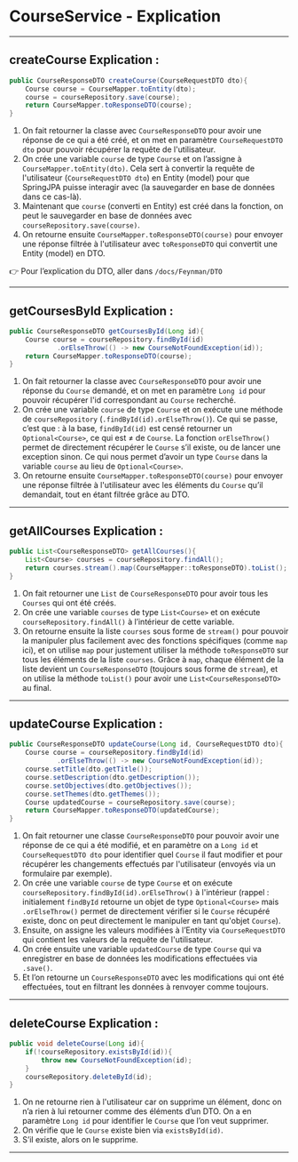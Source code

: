 
# CourseService - Explication

---

## createCourse Explication :

```java
public CourseResponseDTO createCourse(CourseRequestDTO dto){
    Course course = CourseMapper.toEntity(dto);
    course = courseRepository.save(course);
    return CourseMapper.toResponseDTO(course);
}
```

1. On fait retourner la classe avec `CourseResponseDTO` pour avoir une réponse de ce qui a été créé, et on met en paramètre `CourseRequestDTO dto` pour pouvoir récupérer la requête de l'utilisateur.
2. On crée une variable `course` de type `Course` et on l’assigne à `CourseMapper.toEntity(dto)`. Cela sert à convertir la requête de l'utilisateur (`CourseRequestDTO dto`) en Entity (model) pour que SpringJPA puisse interagir avec (la sauvegarder en base de données dans ce cas-là).
3. Maintenant que `course` (converti en Entity) est créé dans la fonction, on peut le sauvegarder en base de données avec `courseRepository.save(course)`.
4. On retourne ensuite `CourseMapper.toResponseDTO(course)` pour envoyer une réponse filtrée à l'utilisateur avec `toResponseDTO` qui convertit une Entity (model) en DTO.

👉 Pour l’explication du DTO, aller dans `/docs/Feynman/DTO`

---

## getCoursesById Explication :

```java
public CourseResponseDTO getCoursesById(Long id){
    Course course = courseRepository.findById(id)
            .orElseThrow(() -> new CourseNotFoundException(id));
    return CourseMapper.toResponseDTO(course);
}
```

1. On fait retourner la classe avec `CourseResponseDTO` pour avoir une réponse du `Course` demandé, et on met en paramètre `Long id` pour pouvoir récupérer l'id correspondant au `Course` recherché.
2. On crée une variable `course` de type `Course` et on exécute une méthode de `courseRepository` (`.findById(id).orElseThrow()`). Ce qui se passe, c’est que : à la base, `findById(id)` est censé retourner un `Optional<Course>`, ce qui est ≠ de `Course`. La fonction `orElseThrow()` permet de directement récupérer le `Course` s’il existe, ou de lancer une exception sinon. Ce qui nous permet d’avoir un type `Course` dans la variable `course` au lieu de `Optional<Course>`.
3. On retourne ensuite `CourseMapper.toResponseDTO(course)` pour envoyer une réponse filtrée à l'utilisateur avec les éléments du `Course` qu’il demandait, tout en étant filtrée grâce au DTO.

---

## getAllCourses Explication :

```java
public List<CourseResponseDTO> getAllCourses(){
    List<Course> courses = courseRepository.findAll();
    return courses.stream().map(CourseMapper::toResponseDTO).toList();
}
```

1. On fait retourner une `List` de `CourseResponseDTO` pour avoir tous les `Courses` qui ont été créés.
2. On crée une variable `courses` de type `List<Course>` et on exécute `courseRepository.findAll()` à l’intérieur de cette variable.
3. On retourne ensuite la liste `courses` sous forme de `stream()` pour pouvoir la manipuler plus facilement avec des fonctions spécifiques (comme `map` ici), et on utilise `map` pour justement utiliser la méthode `toResponseDTO` sur tous les éléments de la liste `courses`. Grâce à `map`, chaque élément de la liste devient un `CourseResponseDTO` (toujours sous forme de `stream`), et on utilise la méthode `toList()` pour avoir une `List<CourseResponseDTO>` au final.

---

## updateCourse Explication :

```java
public CourseResponseDTO updateCourse(Long id, CourseRequestDTO dto){
    Course course = courseRepository.findById(id)
            .orElseThrow(() -> new CourseNotFoundException(id));
    course.setTitle(dto.getTitle());
    course.setDescription(dto.getDescription());
    course.setObjectives(dto.getObjectives());
    course.setThemes(dto.getThemes());
    Course updatedCourse = courseRepository.save(course);
    return CourseMapper.toResponseDTO(updatedCourse);
}
```

1. On fait retourner une classe `CourseResponseDTO` pour pouvoir avoir une réponse de ce qui a été modifié, et en paramètre on a `Long id` et `CourseRequestDTO dto` pour identifier quel `Course` il faut modifier et pour récupérer les changements effectués par l'utilisateur (envoyés via un formulaire par exemple).
2. On crée une variable `course` de type `Course` et on exécute `courseRepository.findById(id).orElseThrow()` à l'intérieur (rappel : initialement `findById` retourne un objet de type `Optional<Course>` mais `.orElseThrow()` permet de directement vérifier si le `Course` récupéré existe, donc on peut directement le manipuler en tant qu'objet `Course`).
3. Ensuite, on assigne les valeurs modifiées à l’Entity via `CourseRequestDTO` qui contient les valeurs de la requête de l'utilisateur.
4. On crée ensuite une variable `updatedCourse` de type `Course` qui va enregistrer en base de données les modifications effectuées via `.save()`.
5. Et l’on retourne un `CourseResponseDTO` avec les modifications qui ont été effectuées, tout en filtrant les données à renvoyer comme toujours.

---

## deleteCourse Explication :

```java
public void deleteCourse(Long id){
    if(!courseRepository.existsById(id)){
        throw new CourseNotFoundException(id);
    }
    courseRepository.deleteById(id);
}
```

1. On ne retourne rien à l'utilisateur car on supprime un élément, donc on n’a rien à lui retourner comme des éléments d’un DTO. On a en paramètre `Long id` pour identifier le `Course` que l’on veut supprimer.
2. On vérifie que le `Course` existe bien via `existsById(id)`.
3. S’il existe, alors on le supprime.

---
